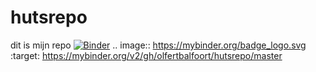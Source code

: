 # hutsrepo
dit is mijn repo
[![Binder](https://mybinder.org/badge_logo.svg)](https://mybinder.org/v2/gh/olfertbalfoort/hutsrepo/master)
.. image:: https://mybinder.org/badge_logo.svg
 :target: https://mybinder.org/v2/gh/olfertbalfoort/hutsrepo/master

